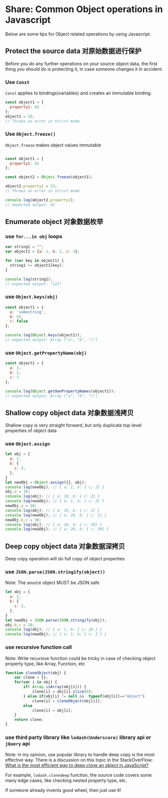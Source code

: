 # Share: Common Object operations in Javascript

Below are some tips for Object related operations by using Javascript.

## Protect the source data 对原始数据进行保护

Before you do any further operations on your source object data, the first thing you should do is protecting it, in case someone changes it in accident.

### Use `Const`

`Const` applies to bindings(variables) and creates an immutable binding.

```javascript
const object1 = {
  property1: 42
};
object1 = 33;
// Throws an error in strict mode
```

### Use `Object.freeze()`

`Object.freeze` makes object values immutable

```javascript

const object1 = {
  property1: 42
};

const object2 = Object.freeze(object1);

object2.property1 = 33;
// Throws an error in strict mode

console.log(object2.property1);
// expected output: 42
```

## Enumerate object 对象数据枚举

### use `for...in obj` loops

```javascript
var string1 = "";
var object1 = {a: 1, b: 2, c: 3};

for (var key in object1) {
  string1 += object1[key];
}

console.log(string1);
// expected output: "123"
```

### use `Object.keys(obj)`

```javascript
const object1 = {
  a: 'somestring',
  b: 42,
  c: false
};

console.log(Object.keys(object1));
// expected output: Array ["a", "b", "c"]
```

### use `Object.getPropertyName(obj)`

```javascript
const object1 = {
  a: 1,
  b: 2,
  c: 3
};

console.log(Object.getOwnPropertyNames(object1));
// expected output: Array ["a", "b", "c"]
```

## Shallow copy object data 对象数据浅拷贝

Shallow copy is very straight forward, but only duplicate top-level properties of object data

### use `Object.assign`

```javascript
let obj = {
  a: 1,
  b: {
    c: 2,
  },
}
let newObj = Object.assign({}, obj);
console.log(newObj); // { a: 1, b: { c: 2} }
obj.a = 10;
console.log(obj); // { a: 10, b: { c: 2} }
console.log(newObj); // { a: 1, b: { c: 2} }
newObj.a = 20;
console.log(obj); // { a: 10, b: { c: 2} }
console.log(newObj); // { a: 20, b: { c: 2} }
newObj.b.c = 30;
console.log(obj); // { a: 10, b: { c: 30} }
console.log(newObj); // { a: 20, b: { c: 30} }
```

## Deep copy object data 对象数据深拷贝

Deep copy operation will do full copy of object properties

### use `JSON.parse(JSON.stringify(object))`

Note: The source object MUST be JSON safe

```javascript
let obj = { 
  a: 1,
  b: { 
    c: 2,
  },
}
let newObj = JSON.parse(JSON.stringify(obj));
obj.b.c = 20;
console.log(obj); // { a: 1, b: { c: 20 } }
console.log(newObj); // { a: 1, b: { c: 2 } }
```

### use recursive function call

Note: Write recursive function could be tricky in case of checking object property type, like Array, Function, etc

```javascript
function cloneObject(obj) {
    var clone = {};
    for(var i in obj) {
        if( Array.isArray(obj[i])) {
            clone[i] = obj[i].slice(0);
        } else if(obj[i] != null &&  typeof(obj[i])=="object")
            clone[i] = cloneObject(obj[i]);
        else
            clone[i] = obj[i];
    }
    return clone;
}
```

### use third party library like `lodash(Underscore)` library api or `jQuery` api

Note: in my opinion, use popular library to handle deep copy is the most effective way. There is a discussion on this topic in the StackOverFlow: [What is the most efficient way to deep clone an object in JavaScript?
](https://stackoverflow.com/questions/122102/what-is-the-most-efficient-way-to-deep-clone-an-object-in-javascript)

For example, `lodash.clonedeep` function, the source code covers some many edge cases, like checking nested property type, etc.

If someone already invents good wheel, then just use it!